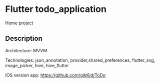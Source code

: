 # Flutter todo_application

Home project

## Description

Architecture: MVVM


Technologies: json_annotation, provider,shared_preferences, flutter_svg, image_picker, hive, hive_flutter

IOS version app: https://github.com/gikKid/ToDo

